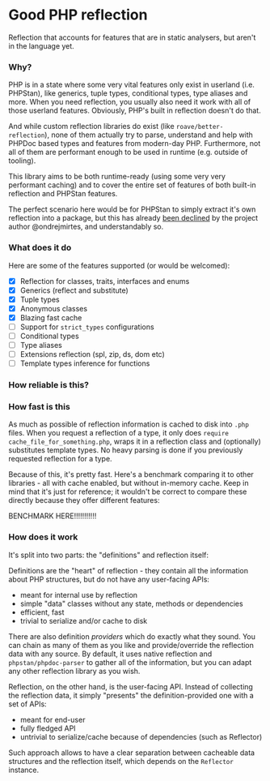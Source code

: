# Good PHP reflection

Reflection that accounts for features that are in static analysers, but aren't in the language yet.

### Why?

PHP is in a state where some very vital features only exist in userland (i.e. PHPStan),
like generics, tuple types, conditional types, type aliases and more. When you need 
reflection, you usually also need it work with all of those userland features. Obviously,
PHP's built in reflection doesn't do that.

And while custom reflection libraries do exist (like `roave/better-reflection`), none
of them actually try to parse, understand and help with PHPDoc based types and features
from modern-day PHP. Furthermore, not all of them are performant enough to be used
in runtime (e.g. outside of tooling).

This library aims to be both runtime-ready (using some very very performant caching)
and to cover the entire set of features of both built-in reflection and PHPStan features.

The perfect scenario here would be for PHPStan to simply extract it's own reflection
into a package, but this has already [been declined](https://github.com/phpstan/phpstan/discussions/4646) 
by the project author @ondrejmirtes, and understandably so.

### What does it do

Here are some of the features supported (or would be welcomed):

- [X] Reflection for classes, traits, interfaces and enums
- [x] Generics (reflect and substitute)
- [x] Tuple types
- [x] Anonymous classes
- [x] Blazing fast cache
- [ ] Support for `strict_types` configurations
- [ ] Conditional types
- [ ] Type aliases
- [ ] Extensions reflection (spl, zip, ds, dom etc)
- [ ] Template types inference for functions

### How reliable is this?

### How fast is this

As much as possible of reflection information is cached to disk into `.php` files. When
you request a reflection of a type, it only does `require cache_file_for_something.php`,
wraps it in a reflection class and (optionally) substitutes template types. No
heavy parsing is done if you previously requested reflection for a type.

Because of this, it's pretty fast. Here's a benchmark comparing it to other libraries -
all with cache enabled, but without in-memory cache. Keep in mind that it's just for 
reference; it wouldn't be correct to compare these directly because they offer different features:

BENCHMARK HERE!!!!!!!!!!!

### How does it work

It's split into two parts: the "definitions" and reflection itself:

Definitions are the "heart" of reflection - they contain all the information about PHP
structures, but do not have any user-facing APIs:
  - meant for internal use by reflection
  - simple "data" classes without any state, methods or dependencies
  - efficient, fast
  - trivial to serialize and/or cache to disk

There are also definition *providers* which do exactly what they sound. You can chain as
many of them as you like and provide/override the reflection data with any source. By
default, it uses native reflection and `phpstan/phpdoc-parser` to gather all of the
information, but you can adapt any other reflection library as you wish.

Reflection, on the other hand, is the user-facing API. Instead of collecting the reflection data,
it simply "presents" the definition-provided one with a set of APIs:
  - meant for end-user
  - fully fledged API
  - untrivial to serialize/cache because of dependencies (such as Reflector)

Such approach allows to have a clear separation between cacheable data structures and
the reflection itself, which depends on the `Reflector` instance. 
